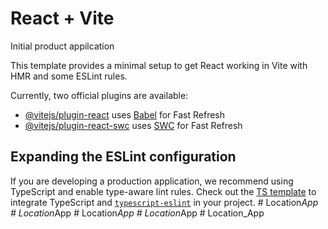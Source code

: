 # React + Vite

Initial product appilcation



This template provides a minimal setup to get React working in Vite with HMR and some ESLint rules.

Currently, two official plugins are available:

- [@vitejs/plugin-react](https://github.com/vitejs/vite-plugin-react/blob/main/packages/plugin-react/README.md) uses [Babel](https://babeljs.io/) for Fast Refresh
- [@vitejs/plugin-react-swc](https://github.com/vitejs/vite-plugin-react-swc) uses [SWC](https://swc.rs/) for Fast Refresh

## Expanding the ESLint configuration

If you are developing a production application, we recommend using TypeScript and enable type-aware lint rules. Check out the [TS template](https://github.com/vitejs/vite/tree/main/packages/create-vite/template-react-ts) to integrate TypeScript and [`typescript-eslint`](https://typescript-eslint.io) in your project.
#   L o c a t i o n _ A p p 
 
 #   L o c a t i o n _ A p p 
 
 #   L o c a t i o n _ A p p 
 
 #   L o c a t i o n _ A p p 
 
 #   L o c a t i o n _ A p p 
 
 
